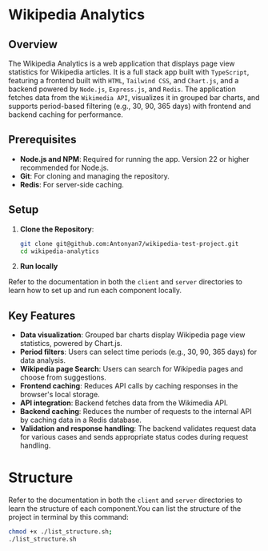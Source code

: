 # Wikipedia Analytics

## Overview

The Wikipedia Analytics is a web application that displays page view statistics for Wikipedia articles. It is a full stack app built with `TypeScript`, featuring a frontend built with `HTML`, `Tailwind CSS`, and `Chart.js`, and a backend powered by `Node.js`, `Express.js`, and `Redis`. The application fetches data from the `Wikimedia API`, visualizes it in grouped bar charts, and supports period-based filtering (e.g., 30, 90, 365 days) with frontend and backend caching for performance.


## Prerequisites

- **Node.js and NPM**: Required for running the app. Version 22 or higher recommended for Node.js.
- **Git**: For cloning and managing the repository.
- **Redis**: For server-side caching.


## Setup

1. **Clone the Repository**:

   ```bash
   git clone git@github.com:Antonyan7/wikipedia-test-project.git
   cd wikipedia-analytics
   ```

2. **Run locally**

Refer to the documentation in both the `client` and `server` directories to learn how to set up and run each component locally.


## Key Features

- **Data visualization**: Grouped bar charts display Wikipedia page view statistics, powered by Chart.js.
- **Period filters**: Users can select time periods (e.g., 30, 90, 365 days) for data analysis.
- **Wikipedia page Search**: Users can search for Wikipedia pages and choose from suggestions.
- **Frontend caching**: Reduces API calls by caching responses in the browser's local storage.
- **API integration**: Backend fetches data from the Wikimedia API.
- **Backend caching**: Reduces the number of requests to the internal API by caching data in a Redis database.
- **Validation and response handling**: The backend validates request data for various cases and sends appropriate status codes during request handling.

# Structure

Refer to the documentation in both the `client` and `server` directories to learn the structure of each component.You can list the structure of the project in terminal by this command:

```bash
chmod +x ./list_structure.sh;
./list_structure.sh
```